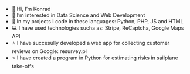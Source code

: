 - 👋 Hi, I’m Konrad
- 👀 I’m interested in Data Science and Web Development
- 🌱 In my projects I code in these languages: Python, PHP, JS and HTML
- 💻 I have used technologies sucha as: Stripe, ReCaptcha, Google Maps API
- ⭐ I have succesully developed a web app for collecting customer reviews on Google: resurvey.pl
- ⭐ I have created a program in Python for estimating risks in sailplane take-offs

<!---
Konrad48/Konrad48 is a ✨ special ✨ repository because its `README.md` (this file) appears on your GitHub profile.
You can click the Preview link to take a look at your changes.
--->
